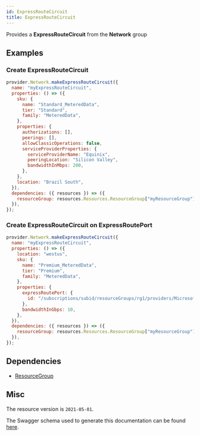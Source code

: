```yaml
---
id: ExpressRouteCircuit
title: ExpressRouteCircuit
---
```

Provides a **ExpressRouteCircuit** from the **Network** group
## Examples
### Create ExpressRouteCircuit
```js
provider.Network.makeExpressRouteCircuit({
  name: "myExpressRouteCircuit",
  properties: () => ({
    sku: {
      name: "Standard_MeteredData",
      tier: "Standard",
      family: "MeteredData",
    },
    properties: {
      authorizations: [],
      peerings: [],
      allowClassicOperations: false,
      serviceProviderProperties: {
        serviceProviderName: "Equinix",
        peeringLocation: "Silicon Valley",
        bandwidthInMbps: 200,
      },
    },
    location: "Brazil South",
  }),
  dependencies: ({ resources }) => ({
    resourceGroup: resources.Resources.ResourceGroup["myResourceGroup"],
  }),
});

```

### Create ExpressRouteCircuit on ExpressRoutePort
```js
provider.Network.makeExpressRouteCircuit({
  name: "myExpressRouteCircuit",
  properties: () => ({
    location: "westus",
    sku: {
      name: "Premium_MeteredData",
      tier: "Premium",
      family: "MeteredData",
    },
    properties: {
      expressRoutePort: {
        id: "/subscriptions/subid/resourceGroups/rg1/providers/Microsoft.Network/expressRoutePorts/portName",
      },
      bandwidthInGbps: 10,
    },
  }),
  dependencies: ({ resources }) => ({
    resourceGroup: resources.Resources.ResourceGroup["myResourceGroup"],
  }),
});

```
## Dependencies
- [ResourceGroup](../Resources/ResourceGroup.md)
## Misc
The resource version is `2021-05-01`.

The Swagger schema used to generate this documentation can be found [here](https://github.com/Azure/azure-rest-api-specs/tree/main/specification/network/resource-manager/Microsoft.Network/stable/2021-05-01/expressRouteCircuit.json).
